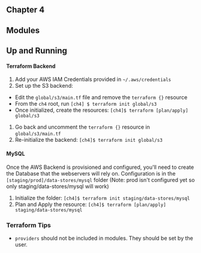 ## Chapter 4
## Modules

## Up and Running

#### Terraform Backend

1. Add your AWS IAM Credentials provided in `~/.aws/credentials`
1. Set up the S3 backend:
  * Edit the `global/s3/main.tf` file and remove the `terraform {}` resource
  * From the `ch4` root, run `[ch4] $ terraform init global/s3`
  * Once initialized, create the resources: `[ch4]$ terraform [plan/apply] global/s3`
1. Go back and uncomment the `terraform {}` resource in `global/s3/main.tf`
1. Re-initialize the backend: `[ch4]$ terraform init global/s3`

#### MySQL

Once the AWS Backend is provisioned and configured, you'll need to create the Database that the webservers will rely on. Configuration is in the `[staging/prod]/data-stores/mysql` folder (Note: prod isn't configured yet so only staging/data-stores/mysql will work)

1. Initialize the folder: `[ch4]$ terraform init staging/data-stores/mysql`
1. Plan and Apply the resource: `[ch4]$ terraform [plan/apply] staging/data-stores/mysql`


### Terraform Tips

* `providers` should not be included in modules. They should be set by the user.

